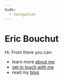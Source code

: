 ```yaml
---
hide:
  - navigation
---
```


# Eric Bouchut

Hi. From there you can:

- learn more [about me](blog/about/index.md)
- [get in touch with me](blog/contact/index.md)
- read my [blog](blog/index.md) 

